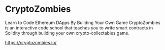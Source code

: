 # CryptoZombies

Learn to Code Ethereum DApps By Building Your Own Game
CryptoZombies is an interactive code school that teaches you to write smart contracts in Solidity through building your own crypto-collectables game.

https://cryptozombies.io/
